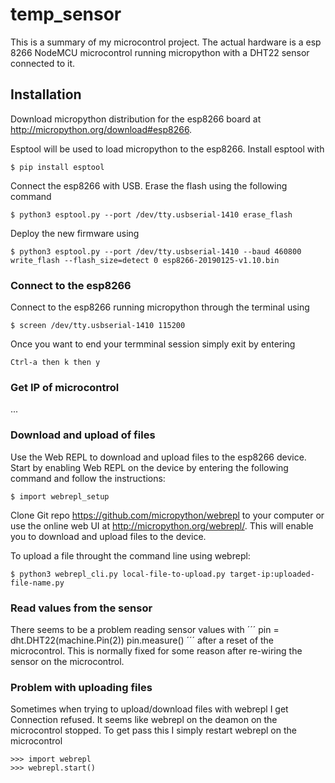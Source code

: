 # temp_sensor

This is a summary of my microcontrol project. The actual hardware is a esp 8266 NodeMCU microcontrol running micropython with a DHT22 sensor connected to it. 

<!-- Tutorial used: http://docs.micropython.org/en/latest/esp8266/quickref.html -->


## Installation

Download micropython distribution for the esp8266 board at http://micropython.org/download#esp8266.

Esptool will be used to load micropython to the esp8266. Install esptool with
```
$ pip install esptool
```

Connect the esp8266 with USB. Erase the flash using the following command
```
$ python3 esptool.py --port /dev/tty.usbserial-1410 erase_flash
```
<!-- /Library/Frameworks/Python.framework/Versions/3.6/lib/python3.6/site-packages/esptool.py -->

Deploy the new firmware using
```
$ python3 esptool.py --port /dev/tty.usbserial-1410 --baud 460800 write_flash --flash_size=detect 0 esp8266-20190125-v1.10.bin 
```

### Connect to the esp8266

Connect to the esp8266 running micropython through the terminal using
```
$ screen /dev/tty.usbserial-1410 115200
```

Once you want to end your termminal session simply exit by entering
```
Ctrl-a then k then y 
```

### Get IP of microcontrol
...

### Download and upload of files
Use the Web REPL to download and upload files to the esp8266 device. Start by enabling Web REPL on the device by entering the following command and follow the instructions:
```
$ import webrepl_setup
```

Clone Git repo https://github.com/micropython/webrepl to your computer or use the online web UI at http://micropython.org/webrepl/. This will enable you to download and upload files to the device.


To upload a file throught the command line using webrepl:
```
$ python3 webrepl_cli.py local-file-to-upload.py target-ip:uploaded-file-name.py
```

### Read values from the sensor
There seems to be a problem reading sensor values with 
´´´
pin = dht.DHT22(machine.Pin(2))
pin.measure()
´´´
after a reset of the microcontrol. This is normally fixed for some reason after re-wiring the sensor on the microcontrol.

### Problem with uploading files
Sometimes when trying to upload/download files with webrepl I get Connection refused. It seems like webrepl on the deamon on the microcontrol stopped. To get pass this I simply restart webrepl on the microcontrol
```
>>> import webrepl
>>> webrepl.start()
```